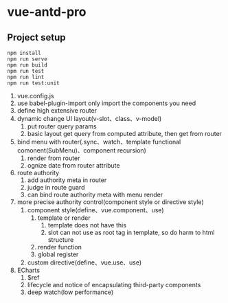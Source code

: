 # vue-antd-pro

## Project setup
```
npm install
npm run serve
npm run build
npm run test
npm run lint
npm run test:unit
```

1. vue.config.js
2. use babel-plugin-import only import the components you need
3. define high extensive router
4. dynamic change UI layout(v-slot、class、v-model)
   1. put router query params
   2. basic layout get query from computed attribute, then get from router
5. bind menu with router(.sync、watch、template functional comonent(SubMenu)、component recursion)
   1. render from router
   2. ognize date from router attribute
6. route authority
   1. add authority meta in router
   2. judge in route guard
   3. can bind route authority meta with menu render
7. more precise authority control(component style or directive style)
   1. component style(define、vue.component、use)
      1. template or render
         1. template does not have this
         2. slot can not use as root tag in template, so do harm to html structure
      2. render function
      3. global register
   2. custom directive(define、vue.use、use)
8. ECharts
   1. \$ref
   2. lifecycle and notice of encapsulating third-party components
   3. deep watch(low performance)